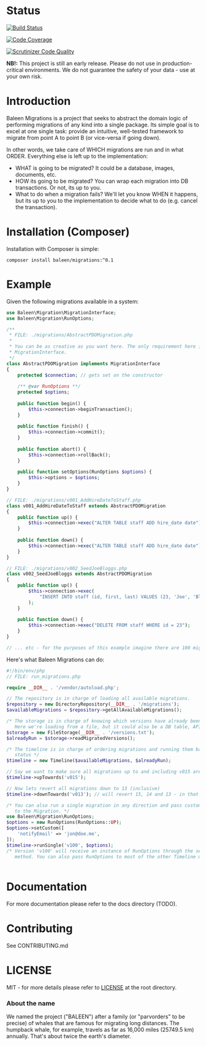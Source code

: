 Status
======
[![Build Status](https://scrutinizer-ci.com/g/baleen/migrations/badges/build.png?b=master)](https://scrutinizer-ci.com/g/baleen/migrations/build-status/master)

[![Code Coverage](https://scrutinizer-ci.com/g/baleen/migrations/badges/coverage.png?b=master)](https://scrutinizer-ci.com/g/baleen/migrations/?branch=master)

[![Scrutinizer Code Quality](https://scrutinizer-ci.com/g/baleen/migrations/badges/quality-score.png?b=master)](https://scrutinizer-ci.com/g/baleen/migrations/?branch=master)


**NB!:** This project is still an early release. Please do not use in 
production-critical environments. We do not guarantee the safety of your data - use
at your own risk.

Introduction
======
Baleen Migrations is a project that seeks to abstract the domain logic of performing migrations of any kind into a 
single package. Its simple goal is to excel at one single task: provide an intuitive, well-tested framework to migrate 
from point A to point B (or vice-versa if going down).

In other words, we take care of WHICH migrations are run and in what ORDER. Everything else is left up to the 
implementation:

* WHAT is going to be migrated? It could be a database, images, documents, etc.
* HOW its going to be migrated? You can wrap each migration into DB transactions. Or not, its up to you.
* What to do when a migration fails? We'll let you know WHEN it happens, but its up to you to the implementation to
decide what to do (e.g. cancel the transaction).

Installation (Composer)
=======================
Installation with Composer is simple:  

    composer install baleen/migrations:^0.1

Example
=======
Given the following migrations available in a system:

```php
use Baleen\Migration\MigrationInterface;
use Baleen\Migration\RunOptions;

/**
 * FILE: ./migrations/AbstractPDOMigration.php 
 * 
 * You can be as creative as you want here. The only requirement here is to implement 
 * MigrationInterface.
 */
class AbstractPDOMigration implements MigrationInterface
{
    protected $connection; // gets set on the constructor
    
    /** @var RunOptions **/
    protected $options;
    
    public function begin() {
        $this->connection->beginTransaction();
    }
    
    public function finish() {
        $this->connection->commit();
    }
    
    public function abort() {
        $this->connection->rollBack();
    }
    
    public function setOptions(RunOptions $options) {
        $this->options = $options;
    }
}

// FILE: ./migrations/v001_AddHireDateToStaff.php
class v001_AddHireDateToStaff extends AbstractPDOMigration
{
    public function up() {
        $this->connection->exec("ALTER TABLE staff ADD hire_date date");
    }
    
    public function down() {
        $this->connection->exec("ALTER TABLE staff ADD hire_date date");
    }
}

// FILE: ./migrations/v002_SeedJoeBloggs.php
class v002_SeedJoeBloggs extends AbstractPDOMigration
{
    public function up() {
        $this->connection->exec(
            "INSERT INTO staff (id, first, last) VALUES (23, 'Joe', 'Bloggs')"
        );
    }
    
    public function down() {
        $this->connection->exec("DELETE FROM staff WHERE id = 23");
    }   
}

// ... etc - for the purposes of this example imagine there are 100 migrations
```

Here's what Baleen Migrations can do:

```php
#!/bin/env/php
// FILE: run_migrations.php 

require __DIR__ . '/vendor/autoload.php';

// The repository is in charge of loading all available migrations.
$repository = new DirectoryRepository(__DIR__ . '/migrations');
$availableMigrations = $repository->getAllAvailableMigrations();

/* The storage is in charge of knowing which versions have already been run.
   Here we're loading from a file, but it could also be a DB table, API call, etc. */
$storage = new FileStorage(__DIR__ . '/versions.txt');
$alreadyRun = $storage->readMigratedVersions();

/* The timeline is in charge of ordering migrations and running them based on their 
   status */
$timeline = new Timeline($availableMigrations, $alreadyRun);

// Say we want to make sure all migrations up to and including v015 are UP:
$timeline->upTowards('v015');

// Now lets revert all migrations down to 13 (inclusive) 
$timeline->downTowards('v013'); // will revert 15, 14 and 13 - in that order

/* You can also run a single migration in any direction and pass custom arguments
   to the Migration. */
use Baleen\Migration\RunOptions;
$options = new RunOptions(RunOptions::UP);
$options->setCustom([
    'notifyEmail' => 'jon@doe.me',
]);
$timeline->runSingle('v100', $options);
/* Version 'v100' will receive an instance of RunOptions through the setOptions 
   method. You can also pass RunOptions to most of the other Timeline methods. */
   
```

Documentation
=============
For more documentation please refer to the docs directory (TODO).

Contributing
============
See CONTRIBUTING.md

LICENSE
=======
MIT - for more details please refer to [LICENSE](https://github.com/baleen/migrations/blob/master/LICENSE) at the root 
directory.

### About the name
We named the project ("BALEEN") after a family (or "parvorders" to be precise) of whales that are famous for migrating 
long distances. The humpback whale, for example, travels as far as 16,000 miles (25749.5 km) annually. That's about 
twice the earth's diameter.
